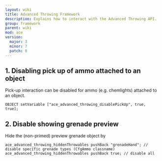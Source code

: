 ```yaml
---
layout: wiki
title: Advanced Throwing Framework
description: Explains how to interact with the Advanced Throwing API.
group: framework
parent: wiki
mod: ace
version:
  major: 3
  minor: 7
  patch: 0
---
```


## 1. Disabling pick up of ammo attached to an object

Pick-up interaction can be disabled for ammo (e.g. chemlights) attached to an object.

```sqf
OBJECT setVariable ["ace_advanced_throwing_disablePickUp", true, true];
```

## 2. Disable showing grenade preview

Hide the (non-primed) preview grenade object by

```sqf
ace_advanced_throwing_hiddenThrowables pushBack "grenadeHand"; // disable specific grenade types (CfgAmmo classname)
ace_advanced_throwing_hiddenThrowables pushBack true; // disable all
```

